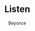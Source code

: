 ---
layout: post
title: Listen
author: Beyonce
language: "Français"
image:
  artist: beyonce.png
---